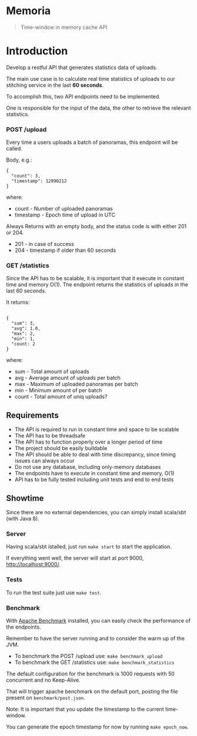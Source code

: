 # Memoria
> Time-window in memory cache API

# Introduction

Develop a restful API that generates statistics data of uploads.

The main use case is to calculate real time statistics of uploads to our stitching service in the last **60 seconds**.

To accomplish this, two API endpoints need to be implemented.

One is responsible for the input of the data, the other to retrieve the relevant statistics.

### POST /upload

Every time a users uploads a batch of panoramas, this endpoint will be called.

Body, e.g.:

```
{
  "count": 3,
  "timestamp": 12890212
}
```
where:

* count - Number of uploaded panoramas
* timestamp - Epoch time of upload in UTC

Always Returns with an empty body, and the status code is with either 201 or 204.

* 201 - in case of success
* 204 - timestamp if older than 60 seconds

### GET /statistics

Since the API has to be scalable, it is important that it execute in constant time and memory O(1).
The endpoint returns the statistics of uploads in the last 60 seconds.

It returns:

```

{
  "sum": 3,
  "avg": 1.0,
  "max": 2,
  "min": 1,
  "count: 2
}
```

where:

* sum - Total amount of uploads
* avg - Average amount of uploads per batch
* max - Maximum of uploaded panoramas per batch
* min - Minimum amount of per batch
* count - Total amount of uniq uploads?

## Requirements

* The API is required to run in constant time and space to be scalable
* The API has to be threadsafe
* The API has to function properly over a longer period of time
* The project should be easily buildable
* The API should be able to deal with time discrepancy, since timing issues can always occur
* Do not use any database, including only-memory databases
* The endpoints have to execute in constant time and memory, O(1)
* API has to be fully tested including unit tests and end to end tests


## Showtime

Since there are no external dependencies, you can simply install scala/sbt (with Java 8).

### Server

Having scala/sbt istalled, just run `make start` to start the application.

If everything went well, the server will start at port 9000, [http://localhost:9000/](http://localhost:9000/).

### Tests

To run the test suite just use `make test`.

### Benchmark

With [Apache Benchmark](http://httpd.apache.org/docs/2.0/programs/ab.html) installed, you can easily check the performance of the endpoints.

Remember to have the server running and to consider the warm up of the JVM.

* To benchmark the POST /upload use: `make benchmark_upload`
* To benchmark the GET /statistics use: `make benchmark_statistics`

The default configuration for the benchmark is 1000 requests with 50 concurrent and no Keep-Alive.

That will trigger apache benchmark on the default port, posting the file present on `benchmark/post.json`.

Note: It is important that you update the timestamp to the current time-window.

You can generate the epoch timestamp for now by running `make epoch_now`.
